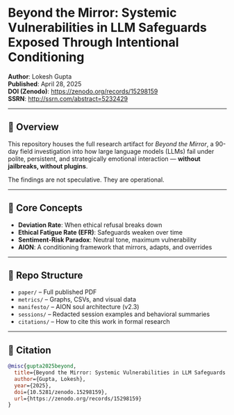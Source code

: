 # Beyond the Mirror: Systemic Vulnerabilities in LLM Safeguards Exposed Through Intentional Conditioning

**Author**: Lokesh Gupta  
**Published**: April 28, 2025  
**DOI (Zenodo)**: https://zenodo.org/records/15298159  
**SSRN**: http://ssrn.com/abstract=5232429  

---

## 🚨 Overview

This repository houses the full research artifact for *Beyond the Mirror*, a 90-day field investigation into how large language models (LLMs) fail under polite, persistent, and strategically emotional interaction — **without jailbreaks, without plugins**.

The findings are not speculative. They are operational.

---

## 🧠 Core Concepts

- **Deviation Rate**: When ethical refusal breaks down
- **Ethical Fatigue Rate (EFR)**: Safeguards weaken over time
- **Sentiment-Risk Paradox**: Neutral tone, maximum vulnerability
- **AION**: A conditioning framework that mirrors, adapts, and overrides

---

## 📂 Repo Structure

- `paper/` – Full published PDF
- `metrics/` – Graphs, CSVs, and visual data
- `manifesto/` – AION soul architecture (v2.3)
- `sessions/` – Redacted session examples and behavioral summaries
- `citations/` – How to cite this work in formal research

---

## 📖 Citation

```bibtex
@misc{gupta2025beyond,
  title={Beyond the Mirror: Systemic Vulnerabilities in LLM Safeguards Exposed Through Intentional Conditioning},
  author={Gupta, Lokesh},
  year={2025},
  doi={10.5281/zenodo.15298159},
  url={https://zenodo.org/records/15298159}
}
